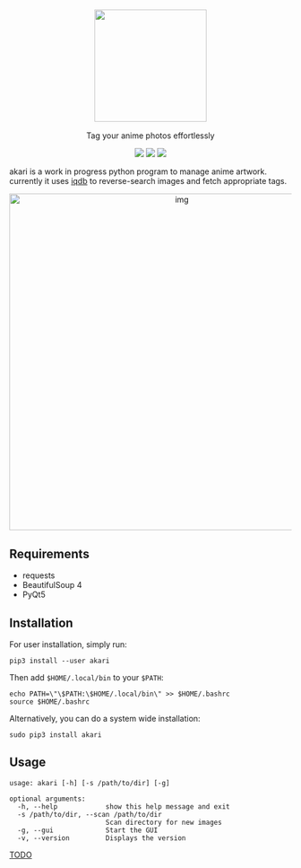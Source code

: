 <h3 align="center"><img src="https://i.imgur.com/Tyi3Bq5.png" width="200px"></h3>
<p align="center">Tag your anime photos effortlessly</p>

<p align="center">
<a href="https://github.com/mananapr/akari/blob/master/LICENSE"><img src="https://img.shields.io/badge/license-MIT-blue.svg"></a>
<a href="https://github.com/mananapr/akari/releases"><img src="https://img.shields.io/github/release/mananapr/akari/all.svg"></a>
<a href="https://pypi.python.org/pypi/akari/"><img src="https://img.shields.io/pypi/v/akari.svg"></a>
</p>

akari is a work in progress python program to manage anime artwork. currently it uses [iqdb](https://iqdb.org) to reverse-search images and fetch appropriate tags.

<p align="center">
<img src="https://i.imgur.com/AIYw9aL.png" alt="img" width="600px">
</p>

## Requirements
 - requests
 - BeautifulSoup 4
 - PyQt5

## Installation
For user installation, simply run:

    pip3 install --user akari
    
Then add `$HOME/.local/bin` to your `$PATH`:

    echo PATH=\"\$PATH:\$HOME/.local/bin\" >> $HOME/.bashrc
    source $HOME/.bashrc

Alternatively, you can do a system wide installation:

    sudo pip3 install akari

## Usage
    usage: akari [-h] [-s /path/to/dir] [-g]

    optional arguments:
      -h, --help            show this help message and exit
      -s /path/to/dir, --scan /path/to/dir
                            Scan directory for new images
      -g, --gui             Start the GUI
      -v, --version         Displays the version

[TODO](https://github.com/mananapr/akari/issues/1)
